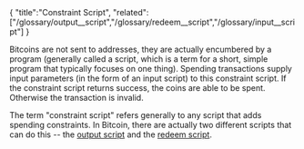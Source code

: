 <div class="cwikmeta">
{
"title":"Constraint Script",
"related":["/glossary/output__script","/glossary/redeem__script","/glossary/input__script"]
}
</div>

Bitcoins are not sent to addresses, they are actually encumbered by a program (generally called a script, which is a term for a short, simple program that typically focuses on one thing).  Spending transactions supply input parameters (in the form of an input script) to this constraint script.  If the constraint script returns success, the coins are able to be spent.  Otherwise the transaction is invalid.

The term "constraint script" refers generally to any script that adds spending constraints.  In Bitcoin, there are actually two different scripts that can do this -- the [output script](/glossary/output__script) and the [redeem script](/glossary/redeem__script).